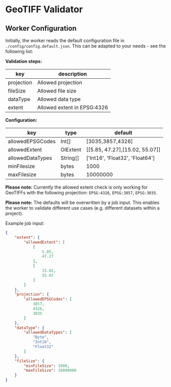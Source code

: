 # GeoTIFF Validator

## Worker Configuration

Initially, the worker reads the default configuration file in `./config/config.default.json`. This can be adapted to your needs - see the following list:

**Validation steps:**

|key    | description|
|-----  |------------|
|projection |Allowed projection|
|fileSize |Allowed file size|
|dataType |Allowed data type|
|extent |Allowed extent in EPSG:4326|

**Configuration:**

| key                 | type     | default                          |
|---------------------|----------|----------------------------------|
| allowedEPSGCodes    | Int[]    | [3035,3857,4326]                 |
| allowedExtent       | OlExtent | [[5.85, 47.27],[15.02, 55.07]]   |
| allowedDataTypes    | String[] | ['Int16', 'Float32', 'Float64']  |
| minFilesize         | bytes    | 1000                             |
| maxFilesize         | bytes    | 10000000                         |

**Please note:** Currently the allowed extent check is only working for GeoTIFFs with the following projection: `EPSG:4326`, `EPSG:3857`, `EPSG:3035`.

**Please note:** The defaults will be overwritten by a job input. This enables the worker to validate different use cases (e.g. different datasets within a project).

Example job input:

```json
{
    "extent": {
        "allowedExtent": [
            [
                5.85,
                47.27
            ],
            [
                15.02,
                55.07
            ]
        ]
    },
    "projection": {
        "allowedEPSGCodes": [
            3857,
            4326,
            3035
        ]
    },
    "dataType": {
        "allowedDataTypes": [
            "Byte",
            "Int16",
            "Float32"
        ]
    },
    "fileSize": {
        "minFileSize": 1000,
        "maxFileSize": 10000000
    }
}
```
